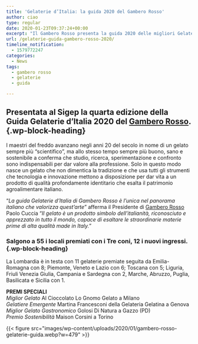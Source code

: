```yaml
---
title: 'Gelaterie d’Italia: la guida 2020 del Gambero Rosso'
author: ciao
type: regular
date: 2020-01-23T09:37:24+00:00
excerpt: "Il Gambero Rosso presenta la guida 2020 delle migliori Gelaterie d'Italia. I Premiati "
url: /gelaterie-guida-gambero-rosso-2020/
timeline_notification:
  - 1579772247
categories:
  - News
tags:
  - gambero rosso
  - gelaterie
  - guida

---
```

## Presentata al Sigep la quarta edizione della **Guida Gelaterie d’Italia 2020** del [Gambero Rosso][1].  {.wp-block-heading}

I maestri del freddo avanzano negli anni 20 del secolo in nome di un gelato sempre più “scientifico”, ma allo stesso tempo sempre più buono, sano e sostenibile a conferma che studio, ricerca, sperimentazione e confronto sono indispensabili per dar valore alla professione. Solo in questo modo nasce un gelato che non dimentica la tradizione e che usa tutti gli strumenti che tecnologia e innovazione mettono a disposizione per dar vita a un prodotto di qualità profondamente identitario che esalta il patrimonio agroalimentare italiano.

  
“_La guida Gelaterie d’Italia di Gambero Rosso è l’unica nel panorama italiano che valorizza quest’arte_” afferma il Presidente di [Gambero Rosso][2] Paolo Cuccia “_Il gelato è un prodotto simbolo dell’italianità, riconosciuto e apprezzato in tutto il mondo, capace di esaltare le straordinarie materie prime di alta qualità made in Italy._”

### Salgono a 55 i locali premiati con i **Tre coni,** 12 i nuovi ingressi. {.wp-block-heading}

  
La Lombardia è in testa con 11 gelaterie premiate seguita da Emilia- Romagna con 8; Piemonte, Veneto e Lazio con 6; Toscana con 5; Liguria, Friuli Venezia Giulia, Campania e Sardegna con 2, Marche, Abruzzo, Puglia, Basilicata e Sicilia con 1.

  
**PREMI SPECIALI**  
_Miglior Gelato_ Al Cioccolato Lo Gnomo Gelato a Milano  
_Gelatiere Emergente_ Martina Francesconi della Gelateria Gelatina a Genova  
_Miglior Gelato Gastronomico_ Golosi Di Natura a Gazzo (PD)  
_Premio Sostenibilità_ Maison Corsini a Torino


{{< figure src="images/wp-content/uploads/2020/01/gambero-rosso-gelaterie-guida.webp?w=479" >}}


 [1]: https://aleepepe.com/2019/10/30/ristoranti-ditalia-2020-di-gambero-rosso/
 [2]: https://aleepepe.com/2019/12/29/tv-il-mio-posto-e-in-cucina-parola-di-carlo-cracco/